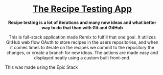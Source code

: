 <div align="center">
  <h1 align="center"><a href="https://recipes.dhuynh.ca/">The Recipe Testing App</a></h1>
  <strong align="center">
    Recipe testing is a lot of iterations and many new ideas and what better way to do that than with Git and GitHub
  </strong>
  <p>
    This is full-stack application made Remix to fulfill that one goal. It utilizes GitHub web flow OAuth to store recipes in the users repositories, and when it comes times to iterate on the recipes we commit to the repository the changes, or create a branch for new ideas. The actions are made easy and displayed neatly using a custom built front-end.
  </p>
</div>
<p>
  This was made using the Epic Stack
</p>
